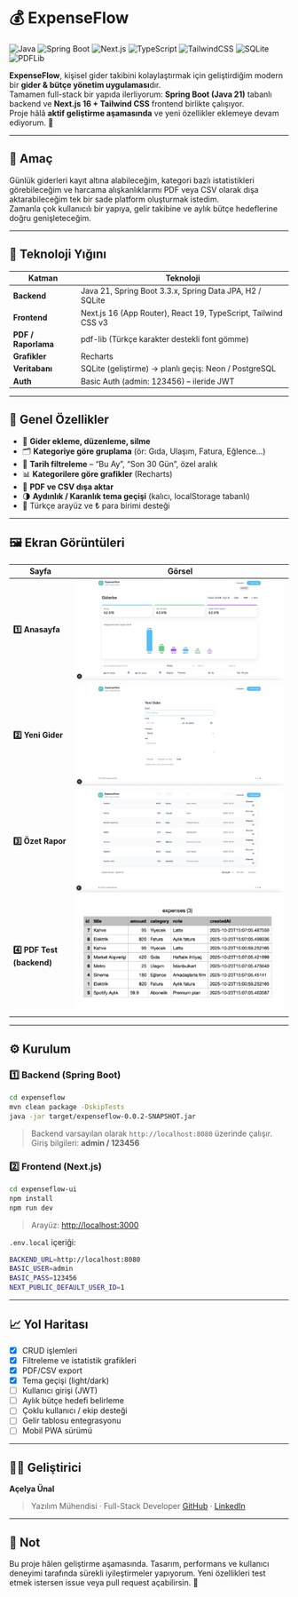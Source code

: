 
# 💰 ExpenseFlow

![Java](https://img.shields.io/badge/Java_21-ED8B00?logo=openjdk&logoColor=white)
![Spring Boot](https://img.shields.io/badge/Spring_Boot_3.3-6DB33F?logo=springboot&logoColor=white)
![Next.js](https://img.shields.io/badge/Next.js_16-000?logo=nextdotjs)
![TypeScript](https://img.shields.io/badge/TypeScript-3178C6?logo=typescript)
![TailwindCSS](https://img.shields.io/badge/Tailwind_CSS-06B6D4?logo=tailwindcss)
![SQLite](https://img.shields.io/badge/SQLite-07405E?logo=sqlite&logoColor=white)
![PDFLib](https://img.shields.io/badge/pdf--lib-FFB800?logo=adobeacrobatreader&logoColor=white)

**ExpenseFlow**, kişisel gider takibini kolaylaştırmak için geliştirdiğim modern bir **gider & bütçe yönetim uygulaması**dır.  
Tamamen full-stack bir yapıda ilerliyorum: **Spring Boot (Java 21)** tabanlı backend ve **Next.js 16 + Tailwind CSS** frontend birlikte çalışıyor.  
Proje hâlâ **aktif geliştirme aşamasında** ve yeni özellikler eklemeye devam ediyorum. 🚀  

---

## 🎯 Amaç

Günlük giderleri kayıt altına alabileceğim, kategori bazlı istatistikleri görebileceğim ve harcama alışkanlıklarımı PDF veya CSV olarak dışa aktarabileceğim tek bir sade platform oluşturmak istedim.  
Zamanla çok kullanıcılı bir yapıya, gelir takibine ve aylık bütçe hedeflerine doğru genişleteceğim.

---

## 🧱 Teknoloji Yığını

| Katman | Teknoloji |
|--------|------------|
| **Backend** | Java 21, Spring Boot 3.3.x, Spring Data JPA, H2 / SQLite |
| **Frontend** | Next.js 16 (App Router), React 19, TypeScript, Tailwind CSS v3 |
| **PDF / Raporlama** | pdf-lib (Türkçe karakter destekli font gömme) |
| **Grafikler** | Recharts |
| **Veritabanı** | SQLite (geliştirme) → planlı geçiş: Neon / PostgreSQL |
| **Auth** | Basic Auth (admin: 123456) – ileride JWT |

---

## 🧭 Genel Özellikler

- 💸 **Gider ekleme, düzenleme, silme**  
- 🗂️ **Kategoriye göre gruplama** (ör: Gıda, Ulaşım, Fatura, Eğlence…)  
- 📅 **Tarih filtreleme** – “Bu Ay”, “Son 30 Gün”, özel aralık  
- 📊 **Kategorilere göre grafikler** (Recharts)  
- 🧾 **PDF ve CSV dışa aktar**  
- 🌗 **Aydınlık / Karanlık tema geçişi** (kalıcı, localStorage tabanlı)  
- 💬 Türkçe arayüz ve ₺ para birimi desteği  

---

## 🖼️ Ekran Görüntüleri

| Sayfa | Görsel |
|-------|--------|
| **1️⃣ Anasayfa** | ![Anasayfa](./media/expenses-list.png) |
| **2️⃣ Yeni Gider** | ![Yeni Gider](./media/new-expense.png) |
| **3️⃣ Özet Rapor** | ![Rapor Sayfası](./media/summary-report.png) |
| **4️⃣ PDF Test (backend)** | ![PDF Çıktısı](./media/pdf-output.png) |

---

## ⚙️ Kurulum

### 1️⃣ Backend (Spring Boot)
```bash
cd expenseflow
mvn clean package -DskipTests
java -jar target/expenseflow-0.0.2-SNAPSHOT.jar
````

> Backend varsayılan olarak `http://localhost:8080` üzerinde çalışır.
> Giriş bilgileri: **admin / 123456**

### 2️⃣ Frontend (Next.js)

```bash
cd expenseflow-ui
npm install
npm run dev
```

> Arayüz: [http://localhost:3000](http://localhost:3000)

`.env.local` içeriği:

```bash
BACKEND_URL=http://localhost:8080
BASIC_USER=admin
BASIC_PASS=123456
NEXT_PUBLIC_DEFAULT_USER_ID=1
```

---

## 📈 Yol Haritası

* [x] CRUD işlemleri
* [x] Filtreleme ve istatistik grafikleri
* [x] PDF/CSV export
* [x] Tema geçişi (light/dark)
* [ ] Kullanıcı girişi (JWT)
* [ ] Aylık bütçe hedefi belirleme
* [ ] Çoklu kullanıcı / ekip desteği
* [ ] Gelir tablosu entegrasyonu
* [ ] Mobil PWA sürümü

---

## 👩‍💻 Geliştirici

**Açelya Ünal**

> Yazılım Mühendisi · Full-Stack Developer
> [GitHub](https://github.com/acelyaunal) · [LinkedIn](https://www.linkedin.com/in/acelyaunal)

---

## 🧠 Not

Bu proje hâlen geliştirme aşamasında.
Tasarım, performans ve kullanıcı deneyimi tarafında sürekli iyileştirmeler yapıyorum.
Yeni özellikleri test etmek istersen issue veya pull request açabilirsin. 💬

```

